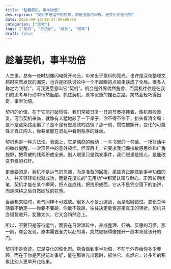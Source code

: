 ```yaml
---
title: "趁着契机，事半功倍"
description: "契机不是运气的恩赐，而是准备的回报，是变化的催化剂"
date: 2025-09-15T19:47:00+08:00
categories: ["思考"]
tags: ["契机", "方法论", "成长", "效率"]
draft: false
---
```


# 趁着契机，事半功倍

人生里，总有一些时刻像闪电劈开乌云，带来出乎意料的亮光。也许是深夜整理文档时突然发现的漏洞，也许是团队讨论中一个不起眼的点被串联成了全局。很多人称之为"机会"，可我更愿意叫它"契机"。机会是外界偶然施舍，而契机往往是在我们的思考与行动中悄然酝酿。抓住契机，原本沉重的推石之路，突然会轻巧得出奇，事半功倍。

契机的价值，在于它能打破惯性。我们常被日复一日的节奏拖拽着，像机器般重复。可当契机来临，就像有人猛地敲了一下桌子，你不得不停下，抬头看清全局：是不是这条路走偏了？是不是有更高效的路径？那一刻，惯性被撕开，变化的可能性才真正闯入，你甚至能在混乱中看到秩序的蛛丝。

契机也是一种方法论。表面上，它是偶然的触动：一本书里的一句话、一场对话中的微妙提醒、一次项目中的意外顿悟。但深层上，它要求我们保持敏感思维和广角视野，把零散的线索织成全景。别人眼里只是偶发事件，我们眼里是拐点，是能改变节奏的杠杆。

更重要的是，契机不是运气的恩赐，而是准备的回报。那些真正能做到事半功倍的人，并非轻轻松松就成功，而是在漫长的"无用功"中积累认知与耐心。正因长期伏笔，契机才能在某个瞬间，把点连成线，把线织成面。它从不是凭空落下的馅饼，而是深耕之后自然绽放的花苞。

当契机来临时，勇气同样不可或缺。很多人不是没遇到，而是迟疑错过。变化总伴随着不确定——你要不要跳，你敢不敢跳，往往决定能否迎来真正的转折。契机只会短暂敞开，犹豫太久，它又会悄然合上。

所以，不要只是等待运气，而要在日常琐碎中，养成整理、归纳、反思的习惯。那一刻，你会发现，原本需要全力以赴的事，突然顺畅得像推开一扇本来就该开的门。

契机不是奇迹，它是变化的催化剂。能否做到事半功倍，不在于外界给你多少眷顾，而在于你是否提前准备好，能在那束光出现时，抓住它、点燃它，让多年的积累比别人更早开花结果。